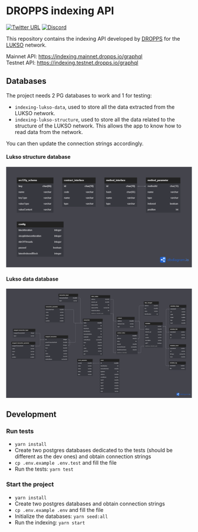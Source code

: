 # DROPPS indexing API

[![Twitter URL](https://img.shields.io/twitter/url/https/twitter.com/dropps_io.svg?style=social&label=Follow%20%40dropps_io)](https://twitter.com/dropps_io)
[![Discord](https://user-images.githubusercontent.com/7288322/34471967-1df7808a-efbb-11e7-9088-ed0b04151291.png)](https://discord.gg/paCyd4W9)


This repository contains the indexing API developed by [DROPPS](https://dropps.io/) for the [LUKSO](https://lukso.network/) network.

Mainnet API: https://indexing.mainnet.dropps.io/graphql
<br>Testnet API: https://indexing.testnet.dropps.io/graphql

## Databases

The project needs 2 PG databases to work and 1 for testing:

- `indexing-lukso-data`, used to store all the data extracted from the LUKSO network.
- `indexing-lukso-structure`, used to store all the data related to the structure of the LUKSO network. This allows the app to know how to read data from the network.

You can then update the connection strings accordingly.

#### Lukso structure database

![lukso-indexing-structure.png](docs%2Fdiagrams%2Fdatabase%2Flukso-indexing-structure.png)

#### Lukso data database

![lukso-indexing-data.png](docs%2Fdiagrams%2Fdatabase%2Flukso-indexing-data.png)

## Development

### Run tests

- `yarn install`
- Create two postgres databases dedicated to the tests (should be different as the dev ones) and obtain connection strings
- `cp .env.example .env.test` and fill the file
- Run the tests: `yarn test`

### Start the project

- `yarn install`
- Create two postgres databases and obtain connection strings
- `cp .env.example .env` and fill the file
- Initialize the databases: `yarn seed:all`
- Run the indexing: `yarn start`